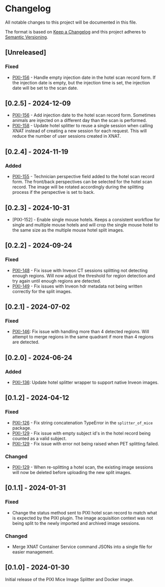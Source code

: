 # Changelog

All notable changes to this project will be documented in this file.

The format is based on [Keep a Changelog](https://keepachangelog.com/en/1.0.0/)
and this project adheres to [Semantic Versioning](https://semver.org/spec/v2.0.0.html).

## [Unreleased]

### Fixed

- [PIXI-156] - Handle empty injection date in the hotel scan record form. If the injection date is empty, but the
               injection time is set, the injection date will be set to the scan date.

## [0.2.5] - 2024-12-09

- [PIXI-156] - Add injection date to the hotel scan record form. Sometimes animals are injected on a different day than
               the scan is performed.
- [PIXI-158] - Update hotel splitter to reuse a single session when calling XNAT instead of creating a new session for
               each request. This will reduce the number of user sessions created in XNAT.


## [0.2.4] - 2024-11-19

### Added

- [PIXI-155] - Technician perspective field added to the hotel scan record form. The front/back perspectives can be
               selected for the hotel scan record. The image will be rotated accordingly during the splitting process
               if the perspective is set to back.

## [0.2.3] - 2024-10-31

- [PIXI-152] - Enable single mouse hotels. Keeps a consistent workflow for single and multiple mouse hotels and 
               will crop the single mouse hotel to the same size as the multiple mouse hotel split images.

## [0.2.2] - 2024-09-24

### Fixed

- [PIXI-148] - Fix issue with Inveon CT sessions splitting not detecting enough regions. Will now adjust the threshold
               for region detection and try again until enough regions are detected.
- [PIXI-149] - Fix issues with Inveon hdr metadata not being written correctly for the split images.

## [0.2.1] - 2024-07-02

### Fixed

- [PIXI-146]: Fix issue with handling more than 4 detected regions. Will attempt to merge regions in the same quadrant
              if more than 4 regions are detected.

## [0.2.0] - 2024-06-24

### Added

- [PIXI-136]: Update hotel splitter wrapper to support native Inveon images.

## [0.1.2] - 2024-04-12

### Fixed

- [PIXI-126] - Fix string concatenation TypeError in the `splitter_of_mice` package.
- [PIXI-129] - Fix issue with empty subject id's in the hotel record being counted as a valid subject.
- [PIXI-129] - Fix issue with error not being raised when PET splitting failed.

### Changed

- [PIXI-129] - When re-splitting a hotel scan, the existing image sessions will now be deleted before uploading the new 
               split images.

## [0.1.1] - 2024-01-31

### Fixed

- Change the status method sent to PIXI hotel scan record to match what is expected by the PIXI plugin. The 
  image acquisition context was not being split to the newly imported and archived image sessions.

### Changed

- Merge XNAT Container Service command JSONs into a single file for easier management.

## [0.1.0] - 2024-01-30

Initial release of the PIXI Mice Image Splitter and Docker image.


[PIXI-126]: https://radiologics.atlassian.net/browse/PIXI-126
[PIXI-129]: https://radiologics.atlassian.net/browse/PIXI-129
[PIXI-136]: https://radiologics.atlassian.net/browse/PIXI-136
[PIXI-146]: https://radiologics.atlassian.net/browse/PIXI-146
[PIXI-148]: https://radiologics.atlassian.net/browse/PIXI-148
[PIXI-149]: https://radiologics.atlassian.net/browse/PIXI-149
[PIXI-155]: https://radiologics.atlassian.net/browse/PIXI-155
[PIXI-156]: https://radiologics.atlassian.net/browse/PIXI-156
[PIXI-158]: https://radiologics.atlassian.net/browse/PIXI-158